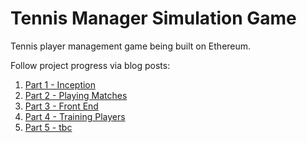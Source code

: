# Tennis Manager Simulation Game

Tennis player management game being built on Ethereum.

Follow project progress via blog posts:

1. [Part 1 - Inception](https://medium.com/coinmonks/lets-make-an-ethereum-simulation-game-8ac8c20b892b)
2. [Part 2 - Playing Matches](https://medium.com/coinmonks/lets-make-an-ethereum-simulation-game-4b2a8adca199)
3. [Part 3 - Front End](https://medium.com/coinmonks/lets-make-an-ethereum-simulation-game-part-3-604064fab5da)
4. [Part 4 - Training Players](https://medium.com/coinmonks/lets-make-an-ethereum-simulation-game-part-4-7bcfe0796b80)
5. [Part 5 - tbc](#)

